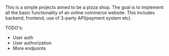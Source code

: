 This is a simple projects aimed to be a pizza shop.
The goal is to implement all the basic functionality of an online commerce website.
This includes backend, frontend, use of 3-party API(payment system etc).

TODO's:
- User auth
- User authorization
- More endpoints
